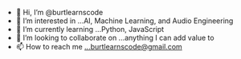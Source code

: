 - 👋 Hi, I’m @burtlearnscode
- 👀 I’m interested in ...AI, Machine Learning, and Audio Engineering
- 🌱 I’m currently learning ...Python, JavaScript
- 💞️ I’m looking to collaborate on ...anything I can add value to
- 📫 How to reach me ...burtlearnscode@gmail.com

<!---
burtlearnscode/burtlearnscode is a ✨ special ✨ repository because its `README.md` (this file) appears on your GitHub profile.
You can click the Preview link to take a look at your changes.
--->
